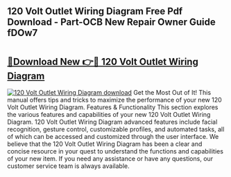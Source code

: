 ## 120 Volt Outlet Wiring Diagram Free Pdf Download - Part-OCB New Repair Owner Guide fDOw7

# <h2><a href="http://dflqqq.blite.top/?on=120+Volt+Outlet+Wiring+Diagram">🔗Download New 👉🔴 120 Volt Outlet Wiring Diagram</a></h2>

[![120 Volt Outlet Wiring Diagram download](https://i.imgur.com/lujVjoI.png)](http://dflqqq.blite.top/?on=120+Volt+Outlet+Wiring+Diagram)
Get the Most Out of It! This manual offers tips and tricks to maximize the performance of your new 120 Volt Outlet Wiring Diagram. Features & Functionality This section explores the various features and capabilities of your new 120 Volt Outlet Wiring Diagram. 120 Volt Outlet Wiring Diagram advanced features include facial recognition, gesture control, customizable profiles, and automated tasks, all of which can be accessed and customized through the user interface. We believe that the 120 Volt Outlet Wiring Diagram has been a clear and concise resource in your quest to understand the functions and capabilities of your new item. If you need any assistance or have any questions, our customer service team is always available.

